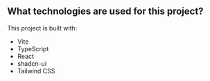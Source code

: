 


## What technologies are used for this project?

This project is built with:

- Vite
- TypeScript
- React
- shadcn-ui
- Tailwind CSS





